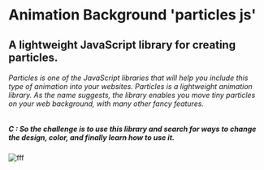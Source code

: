 # Animation Background 'particles js'
## A lightweight JavaScript library for creating particles.
###### Particles is one of the JavaScript libraries that will help you include this type of animation into your websites. Particles is a lightweight animation library. As the name suggests, the library enables you move tiny particles on your web background, with many other fancy features. 
##### C : So the challenge is to use this library and search for ways to change the design, color, and finally learn how to use it.


![fff](https://github.com/marwenerzig1/Animation-Background-particles-js/assets/86536189/76106c25-a23c-4d1e-8d69-574ce8e399eb)

